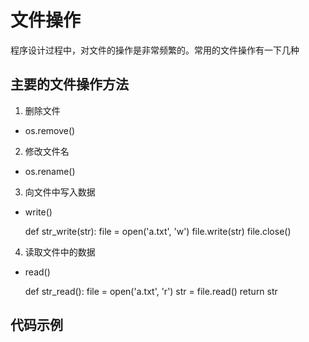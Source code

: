 # 文件操作
程序设计过程中，对文件的操作是非常频繁的。常用的文件操作有一下几种
## 主要的文件操作方法
1. 删除文件
* os.remove()
2. 修改文件名
* os.rename()
3. 向文件中写入数据
* write()


    def str_write(str):
        file = open('a.txt', 'w')
        file.write(str)
        file.close()
        
4. 读取文件中的数据
* read()


    def str_read():
        file = open('a.txt', 'r')
        str = file.read()
        return str
## 代码示例